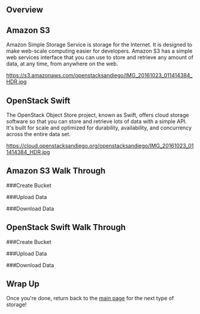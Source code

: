 

## Overview



## Amazon S3

Amazon Simple Storage Service is storage for the Internet. It is designed to make web-scale computing easier for developers. Amazon S3 has a simple web services interface that you can use to store and retrieve any amount of data, at any time, from anywhere on the web.

https://s3.amazonaws.com/openstacksandiego/IMG_20161023_011414384_HDR.jpg

## OpenStack Swift

The OpenStack Object Store project, known as Swift, offers cloud storage software so that you can store and retrieve lots of data with a simple API. It's built for scale and optimized for durability, availability, and concurrency across the entire data set.

https://cloud.openstacksandiego.org/openstacksandiego/IMG_20161023_011414384_HDR.jpg


## Amazon S3 Walk Through

###Create Bucket

###Upload Data

###Download Data

## OpenStack Swift Walk Through

###Create Bucket

###Upload Data

###Download Data

## Wrap Up

Once you're done, return back to the <A HREF="../README.md">main page</A> for the next type of storage!
